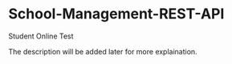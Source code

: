 # School-Management-REST-API
Student Online Test


The description will be added later for more explaination.
